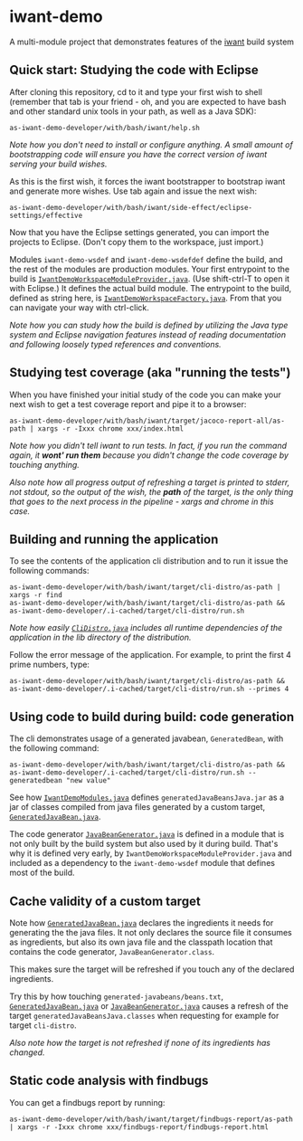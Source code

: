 # iwant-demo
A multi-module project that demonstrates features of the [iwant](http://iwant.sourceforge.net) build system

## Quick start: Studying the code with Eclipse

After cloning this repository, cd to it and type your first wish to shell (remember that tab is your friend - oh, and you are expected to have bash and other standard unix tools in your path, as well as a Java SDK):

    as-iwant-demo-developer/with/bash/iwant/help.sh

_Note how you don't need to install or configure anything. A small amount of bootstrapping code will ensure you have the correct version of iwant serving your build wishes._

As this is the first wish, it forces the iwant bootstrapper to bootstrap iwant and generate more wishes. Use tab again and issue the next wish:

    as-iwant-demo-developer/with/bash/iwant/side-effect/eclipse-settings/effective

Now that you have the Eclipse settings generated, you can import the projects to Eclipse. (Don't copy them to the workspace, just import.)

Modules `iwant-demo-wsdef` and `iwant-demo-wsdefdef` define the build, and the rest of the modules are production modules. Your first entrypoint to the build is [`IwantDemoWorkspaceModuleProvider.java`](https://github.com/wipu/iwant-demo/blob/master/as-iwant-demo-developer/i-have/wsdefdef/src/main/java/org/oikarinen/iwantdemo/wsdefdef/IwantDemoWorkspaceModuleProvider.java). (Use shift-ctrl-T to open it with Eclipse.) It defines the actual build module. The entrypoint to the build, defined as string here, is [`IwantDemoWorkspaceFactory.java`](https://github.com/wipu/iwant-demo/blob/master/as-iwant-demo-developer/i-have/wsdef/src/main/java/org/oikarinen/iwantdemo/wsdef/IwantDemoWorkspaceFactory.java). From that you can navigate your way with ctrl-click.

_Note how you can study how the build is defined by utilizing the Java type system and Eclipse navigation features instead of reading documentation and following loosely typed references and conventions._

## Studying test coverage (aka "running the tests")

When you have finished your initial study of the code you can make your next wish to get a test coverage report and pipe it to a browser:

    as-iwant-demo-developer/with/bash/iwant/target/jacoco-report-all/as-path | xargs -r -Ixxx chrome xxx/index.html

_Note how you didn't tell iwant to run tests. In fact, if you run the command again, it __wont' run them__ because you didn't change the code coverage by touching anything._

_Also note how all progress output of refreshing a target is printed to stderr, not stdout, so the output of the wish, the __path__ of the target, is the only thing that goes to the next process in the pipeline - xargs and chrome in this case._

## Building and running the application

To see the contents of the application cli distribution and to run it issue the following commands:

    as-iwant-demo-developer/with/bash/iwant/target/cli-distro/as-path | xargs -r find
    as-iwant-demo-developer/with/bash/iwant/target/cli-distro/as-path && as-iwant-demo-developer/.i-cached/target/cli-distro/run.sh

_Note how easily [`CliDistro.java`](https://github.com/wipu/iwant-demo/blob/master/as-iwant-demo-developer/i-have/wsdef/src/main/java/org/oikarinen/iwantdemo/wsdef/CliDistro.java) includes all runtime dependencies of the application in the lib directory of the distribution._

Follow the error message of the application. For example, to print the first 4 prime numbers, type:

    as-iwant-demo-developer/with/bash/iwant/target/cli-distro/as-path && as-iwant-demo-developer/.i-cached/target/cli-distro/run.sh --primes 4

## Using code to build during build: code generation

The cli demonstrates usage of a generated javabean, `GeneratedBean`,  with the following command:

    as-iwant-demo-developer/with/bash/iwant/target/cli-distro/as-path && as-iwant-demo-developer/.i-cached/target/cli-distro/run.sh --generatedbean "new value"

See how [`IwantDemoModules.java`](https://github.com/wipu/iwant-demo/blob/master/as-iwant-demo-developer/i-have/wsdef/src/main/java/org/oikarinen/iwantdemo/wsdef/IwantDemoModules.java) defines `generatedJavaBeansJava.jar` as a jar of classes compiled from java files generated by a custom target, [`GeneratedJavaBean.java`](https://github.com/wipu/iwant-demo/blob/master/as-iwant-demo-developer/i-have/wsdef/src/main/java/org/oikarinen/iwantdemo/wsdef/GeneratedJavaBean.java).

The code generator [`JavaBeanGenerator.java`](https://github.com/wipu/iwant-demo/blob/master/iwant-demo-javabean-generator/src/main/java/org/oikarinen/iwantdemo/javabeangenerator/JavaBeanGenerator.java) is defined in a module that is not only built by the build system but also used by it during build. That's why it is defined very early, by `IwantDemoWorkspaceModuleProvider.java` and included as a dependency to the `iwant-demo-wsdef` module that defines most of the build.

## Cache validity of a custom target

Note how [`GeneratedJavaBean.java`](https://github.com/wipu/iwant-demo/blob/master/as-iwant-demo-developer/i-have/wsdef/src/main/java/org/oikarinen/iwantdemo/wsdef/GeneratedJavaBean.java) declares the ingredients it needs for generating the the java files. It not only declares the source file it consumes as ingredients, but also its own java file and the classpath location that contains the code generator, `JavaBeanGenerator.class`.

This makes sure the target will be refreshed if you touch any of the declared ingredients.

Try this by how touching `generated-javabeans/beans.txt`, [`GeneratedJavaBean.java`](https://github.com/wipu/iwant-demo/blob/master/as-iwant-demo-developer/i-have/wsdef/src/main/java/org/oikarinen/iwantdemo/wsdef/GeneratedJavaBean.java) or [`JavaBeanGenerator.java`](https://github.com/wipu/iwant-demo/blob/master/iwant-demo-javabean-generator/src/main/java/org/oikarinen/iwantdemo/javabeangenerator/JavaBeanGenerator.java) causes a refresh of the target `generatedJavaBeansJava.classes` when requesting for example for target `cli-distro`.

_Also note how the target is *not* refreshed if none of its ingredients has changed._

## Static code analysis with findbugs

You can get a findbugs report by running:

    as-iwant-demo-developer/with/bash/iwant/target/findbugs-report/as-path | xargs -r -Ixxx chrome xxx/findbugs-report/findbugs-report.html

